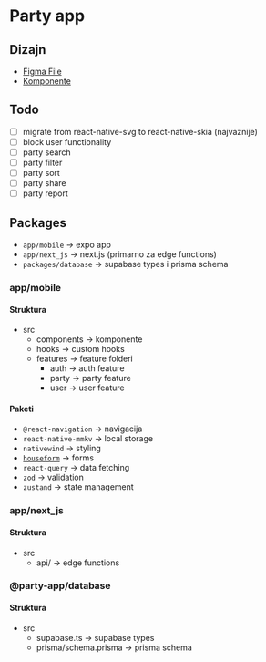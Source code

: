# Party app

## Dizajn

- [Figma File](https://www.figma.com/file/AJCEXi6P13yXk1yh6gXvG3/)
- [Komponente](/apps/mobile/src/components/)

## Todo

- [ ] migrate from react-native-svg to react-native-skia (najvaznije)
- [ ] block user functionality
- [ ] party search
- [ ] party filter
- [ ] party sort
- [ ] party share
- [ ] party report

## Packages

- `app/mobile` -> expo app
- `app/next_js` -> next.js (primarno za edge functions)
- `packages/database` -> supabase types i prisma schema

### app/mobile

#### Struktura

- src
  - components -> komponente
  - hooks -> custom hooks
  - features -> feature folderi
    - auth -> auth feature
    - party -> party feature
    - user -> user feature

#### Paketi

- `@react-navigation` -> navigacija
- `react-native-mmkv` -> local storage
- `nativewind` -> styling
- [`houseform`](https://houseform.dev) -> forms
- `react-query` -> data fetching
- `zod` -> validation
- `zustand` -> state management

### app/next_js

#### Struktura

- src
  - api/ -> edge functions

### @party-app/database

#### Struktura

- src
  - supabase.ts -> supabase types
  - prisma/schema.prisma -> prisma schema
